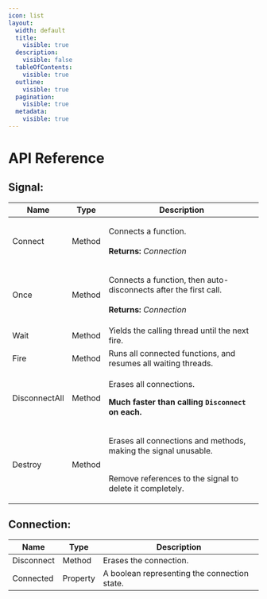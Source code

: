 ```yaml
---
icon: list
layout:
  width: default
  title:
    visible: true
  description:
    visible: false
  tableOfContents:
    visible: true
  outline:
    visible: true
  pagination:
    visible: true
  metadata:
    visible: true
---
```


# API Reference

## Signal:

| Name          | Type   | Description                                                                                                                               |
| ------------- | ------ | ----------------------------------------------------------------------------------------------------------------------------------------- |
| Connect       | Method | <p>Connects a function.<br>​<br><strong>Returns:</strong> <em>Connection</em></p>                                                         |
| Once          | Method | <p>Connects a function, then auto-disconnects after the first call.<br>​<br><strong>Returns:</strong> <em>Connection</em></p>             |
| Wait          | Method | Yields the calling thread until the next fire.                                                                                            |
| Fire          | Method | Runs all connected functions, and resumes all waiting threads.                                                                            |
| DisconnectAll | Method | <p>Erases all connections.<br></p><p><strong>Much faster than calling <code>Disconnect</code> on each.</strong></p>                       |
| Destroy       | Method | <p>Erases all connections and methods, making the signal unusable.</p><p><br>Remove references to the signal to delete it completely.</p> |

## Connection:

| Name       | Type     | Description                                  |
| ---------- | -------- | -------------------------------------------- |
| Disconnect | Method   | Erases the connection.                       |
| Connected  | Property | A boolean representing the connection state. |
